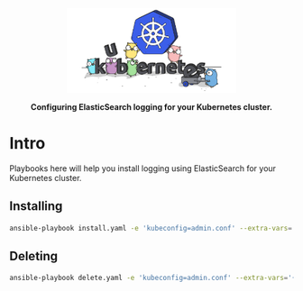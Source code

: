 <p align="center"><img src="https://github.com/ashleymcnamara/gophers/blob/master/KUBERNETES_GOPHER.png" width="300"></p>

<p align="center"><b>Configuring ElasticSearch logging for your Kubernetes cluster.</b></p>

# Intro #

Playbooks here will help you install logging using ElasticSearch for your Kubernetes cluster.

## Installing

```bash
ansible-playbook install.yaml -e 'kubeconfig=admin.conf' --extra-vars='{"nodes": [node1,node2]}' -v
```

## Deleting
```bash
ansible-playbook delete.yaml -e 'kubeconfig=admin.conf' --extra-vars='{"nodes": [node1,node2]}' -v
```